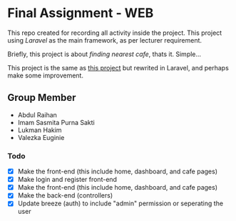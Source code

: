 # Final Assignment - WEB

This repo created for recording all activity inside the project.
This project using *Laravel* as the main framework, as per lecturer requirement.

Briefly, this project is about *finding nearest cafe*, thats it. Simple...

This project is the same as [this project](https://github.com/supimadi/nongkieshttps://github.com/supimadi/nongkies) but rewrited in Laravel,
and perhaps make some improvement. 

## Group Member

- Abdul Raihan
- Imam Sasmita Purna Sakti
- Lukman Hakim
- Valezka Euginie

### Todo
- [x] Make the front-end (this include home, dashboard, and cafe pages)
- [x] Make login and register front-end
- [x] Make the front-end (this include home, dashboard, and cafe pages)
- [x] Make the back-end (controllers)
- [x] Update breeze (auth) to include "admin" permission or seperating the user

